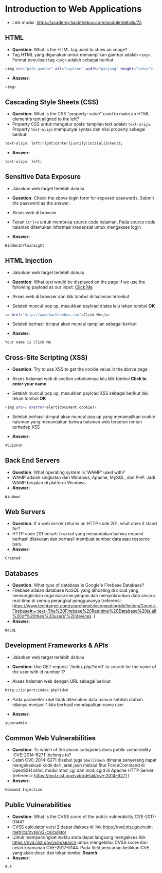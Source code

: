 # Introduction to Web Applications
- Link modul: https://academy.hackthebox.com/module/details/75

## HTML
- **Question:**  What is the HTML tag used to show an image?
- Tag HTML yang digunakan untuk menampilkan gambar adalah `<img>`. Format penulisan tag `<img>` adalah sebagai berikut
```sh
<img src="path_gambar" alt="caption" width="panjang" height="lebar">
```
- **Answer:**
```sh
<img>
```

## Cascading Style Sheets (CSS)
- **Question:** What is the CSS "property: value" used to make an HTML element's text aligned to the left?
- Property CSS untuk mengatur posisi tampilan text adalah `text-align`. Property `text-align` mempunyai syntax dan nilai property sebagai berikut:
```sh
text-align: left|right|center|justify|initial|inherit;
```
- **Answer:**
```sh
text-align: left;
```

## Sensitive Data Exposure
- Jalankan web target terlebih dahulu


- **Question:** Check the above login form for exposed passwords. Submit the password as the answer.

- Akses web di browser

- Tekan `Ctrl+U` untuk membuka source code halaman. Pada source code halaman ditemukan informasi kredensial untuk mengakses login


- **Answer:**
```sh
HiddenInPlainSight
```

## HTML Injection
- Jalankan web target terlebih dahulu

- **Question:** What text would be displayed on the page if we use the following payload as our input: <a href="http://www.hackthebox.com">Click Me</a>

- Akses web di browser dan klik tombol di halaman tersebut

- Setelah muncul pop up, masukkan payload diatas lalu tekan tombol **OK**
```sh
<a href="http://www.hackthebox.com">Click Me</a>
```

- Setelah berhasil diinput akan muncul tampilan sebagai berikut

- **Answer:**
```sh
Your name is Click Me
```

## Cross-Site Scripting (XSS)
- **Question:** Try to use XSS to get the cookie value in the above page
- Akses halaman web di section sebelumnya lalu klik tombol **Click to enter your name**

- Setelah muncul pop up, masukkan payload XSS sebagai berikut lalu tekan tombol **OK**
```sh
<img src=/ onerror=alert(document.cookie)>
```

- Setelah berhasil diinput akan muncul pop up yang menampilkan cookie halaman yang menandakan bahwa halaman web tersebut rentan terhadap XSS

- **Answer:**
```sh
XSSisFun
```

## Back End Servers
- **Question:** What operating system is 'WAMP' used with? 
- WAMP adalah singkatan dari Windows, Apache, MySQL, dan PHP. Jadi WAMP berjalan di platform Windows
- **Answer:**
```sh
Windows
```

## Web Servers
- **Question:** If a web server returns an HTTP code 201, what does it stand for?
- HTTP code 201 berarti `Created` yang menandakan bahwa request berhasil dilakukan dan berhasil membuat sumber data atau resource baru 
- **Answer:**
```sh
Created
```

## Databases
- **Question:** What type of database is Google's Firebase Database?
- Firebase adalah database NoSQL yang dihosting di cloud yang memungkinkan organisasi menyimpan dan menyinkronkan data secara real-time di semua perangkat penggunanya (referensi: https://www.techtarget.com/searchmobilecomputing/definition/Google-Firebase#:~:text=The%20Firebase%20Realtime%20Database%20is,all%20of%20their%20users'%20devices. )
- **Answer:**
```sh
NoSQL
```

## Development Frameworks & APIs
- Jalankan web target terlebih dahulu

- **Question:** Use GET request '/index.php?id=0' to search for the name of the user with id number 1?
- Akses halaman web dengan URL sebagai berikut
```sh
http://ip:port/index.php?id=0
```

- Pada parameter `id=0` tidak ditemukan data namun setelah diubah nilainya menjadi 1 kita berhasil mendapatkan nama user

- **Answer:**
```sh
superadmin
```

## Common Web Vulnerabilities
- **Question:** To which of the above categories does public vulnerability 'CVE-2014-6271' belongs to?
- Celah CVE-2014-6271 disebut juga `ShellShock` dimana penyerang dapat mengeksekusi kode dari jarak jauh melalui fitur ForceCommand di OpenSSH sshd, modul mod_cgi dan mod_cgid di Apache HTTP Server (referensi: https://nvd.nist.gov/vuln/detail/cve-2014-6271 )
- **Answer:**
```sh
Command Injection
```

## Public Vulnerabilities
- **Question:** What is the CVSS score of the public vulnerability CVE-2017-0144?
- CVSS calculator versi 2 dapat diakses di link https://nvd.nist.gov/vuln-metrics/cvss/v2-calculator 
- Untuk mempersingkat waktu anda dapat langsung mengakses link https://nvd.nist.gov/vuln/search untuk mengetahui CVSS score dari celah keamanan CVE-2017-0144. Pada field pencarian ketikkan CVE yang akan dicari dan tekan tombol **Search**
- **Answer:**
```sh
9.3
```
